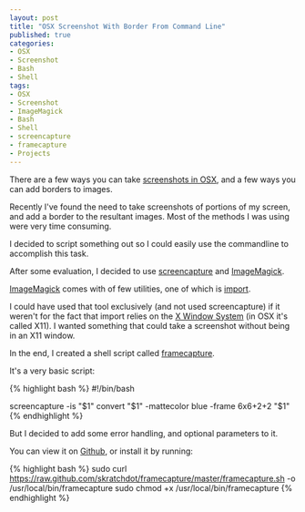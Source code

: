 ```yaml
--- 
layout: post
title: "OSX Screenshot With Border From Command Line"
published: true
categories:
- OSX
- Screenshot
- Bash
- Shell
tags: 
- OSX
- Screenshot
- ImageMagick
- Bash
- Shell
- screencapture
- framecapture
- Projects
---
```


There are a few ways you can take [screenshots in OSX](http://guides.macrumors.com/Taking_Screenshots_in_Mac_OS_X),
and a few ways you can add borders to images.

Recently I've found the need to take screenshots of portions of my screen, and add
a border to the resultant images.  Most of the methods I was using were very time consuming.

I decided to script something out so I could easily use the commandline to accomplish this task.

After some evaluation, I decided to use [screencapture](http://guides.macrumors.com/screencapture)
and [ImageMagick](http://www.imagemagick.org/).

[ImageMagick](http://www.imagemagick.org/) comes with of few utilities, one of which is 
[import](http://www.imagemagick.org/script/import.php).

I could have used that tool exclusively (and not used screencapture) if it weren't for the fact
that import relies on the [X Window System](http://en.wikipedia.org/wiki/X_Window_System) (in
OSX it's called X11).  I wanted something that could take a screenshot without being in an X11
window.

In the end, I created a shell script called [framecapture](/projects/framecapture/).

It's a very basic script:

{% highlight bash %}
#!/bin/bash

screencapture -is "$1"
convert "$1" -mattecolor blue -frame 6x6+2+2 "$1"
{% endhighlight %}

But I decided to add some error handling, and optional parameters to it.

You can view it on [Github](https://github.com/skratchdot/framecapture/), or install it by running:

{% highlight bash %}
sudo curl https://raw.github.com/skratchdot/framecapture/master/framecapture.sh -o /usr/local/bin/framecapture
sudo chmod +x /usr/local/bin/framecapture
{% endhighlight %}

